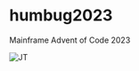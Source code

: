 # humbug2023

Mainframe Advent of Code 2023

![JT](https://c.tenor.com/ZAabUz-dmAwAAAAC/bah-humbug-no-christmas.gif)
